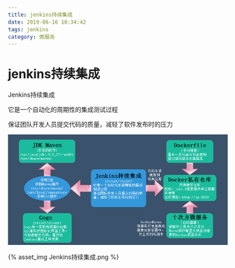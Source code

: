 ```yaml
---
title: jenkins持续集成
date: 2019-06-16 10:34:42
tags: jenkins
category: 微服务
---
```


# jenkins持续集成

Jenkins持续集成

它是一个自动化的周期性的集成测试过程

保证团队开发人员提交代码的质量，减轻了软件发布时的压力

![Jenkins持续集成](jenkins持续集成\Jenkins持续集成.png)

 {% asset_img Jenkins持续集成.png %}